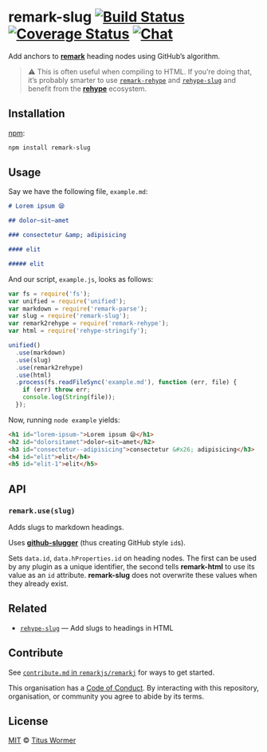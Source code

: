 # remark-slug [![Build Status][build-badge]][build-status] [![Coverage Status][coverage-badge]][coverage-status] [![Chat][chat-badge]][chat]

Add anchors to [**remark**][remark] heading nodes using GitHub’s
algorithm.

> :warning: This is often useful when compiling to HTML.  If you’re doing that,
> it’s probably smarter to use [`remark-rehype`][remark-rehype] and
> [`rehype-slug`][rehype-slug] and benefit from the [**rehype**][rehype]
> ecosystem.

## Installation

[npm][]:

```bash
npm install remark-slug
```

## Usage

Say we have the following file, `example.md`:

```markdown
# Lorem ipsum 😪

## dolor—sit—amet

### consectetur &amp; adipisicing

#### elit

##### elit
```

And our script, `example.js`, looks as follows:

```javascript
var fs = require('fs');
var unified = require('unified');
var markdown = require('remark-parse');
var slug = require('remark-slug');
var remark2rehype = require('remark-rehype');
var html = require('rehype-stringify');

unified()
  .use(markdown)
  .use(slug)
  .use(remark2rehype)
  .use(html)
  .process(fs.readFileSync('example.md'), function (err, file) {
    if (err) throw err;
    console.log(String(file));
  });
```

Now, running `node example` yields:

```html
<h1 id="lorem-ipsum-">Lorem ipsum 😪</h1>
<h2 id="dolorsitamet">dolor—sit—amet</h2>
<h3 id="consectetur--adipisicing">consectetur &#x26; adipisicing</h3>
<h4 id="elit">elit</h4>
<h5 id="elit-1">elit</h5>
```

## API

### `remark.use(slug)`

Adds slugs to markdown headings.

Uses [**github-slugger**][ghslug] (thus creating GitHub style `id`s).

Sets `data.id`, `data.hProperties.id` on heading nodes.  The first can be
used by any plugin as a unique identifier, the second tells **remark-html**
to use its value as an `id` attribute. **remark-slug** does not overwrite
these values when they already exist.

## Related

*   [`rehype-slug`][rehype-slug] — Add slugs to headings in HTML

## Contribute

See [`contribute.md` in `remarkjs/remarkj`][contribute] for ways to get started.

This organisation has a [Code of Conduct][coc].  By interacting with this
repository, organisation, or community you agree to abide by its terms.

## License

[MIT][license] © [Titus Wormer][author]

<!-- Definitions -->

[build-badge]: https://img.shields.io/travis/remarkjs/remark-slug.svg

[build-status]: https://travis-ci.org/remarkjs/remark-slug

[coverage-badge]: https://img.shields.io/codecov/c/github/remarkjs/remark-slug.svg

[coverage-status]: https://codecov.io/github/remarkjs/remark-slug

[chat-badge]: https://img.shields.io/gitter/room/remarkjs/Lobby.svg

[chat]: https://gitter.im/remarkjs/Lobby

[license]: LICENSE

[author]: http://wooorm.com

[npm]: https://docs.npmjs.com/cli/install

[remark]: https://github.com/remarkjs/remark

[ghslug]: https://github.com/Flet/github-slugger

[rehype-slug]: https://github.com/rehypejs/rehype-slug

[remark-rehype]: https://github.com/remarkjs/remark-rehype

[rehype]: https://github.com/rehypejs/rehype

[contribute]: https://github.com/remarkjs/remark/blob/master/contributing.md

[coc]: https://github.com/remarkjs/remark/blob/master/code-of-conduct.md
